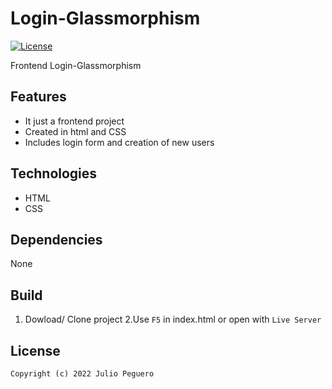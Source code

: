 # Login-Glassmorphism

[![License](https://img.shields.io/static/v1?label=License&message=MIT&color=blue)](LICENSE.md)

Frontend Login-Glassmorphism

## Features

- It just a frontend project
- Created in html and CSS
- Includes login form and creation of new users

## Technologies

- HTML
- CSS

## Dependencies

None

## Build

1. Dowload/ Clone project
2.Use `F5` in index.html or open with `Live Server`

## License 

`Copyright (c) 2022 Julio Peguero`
